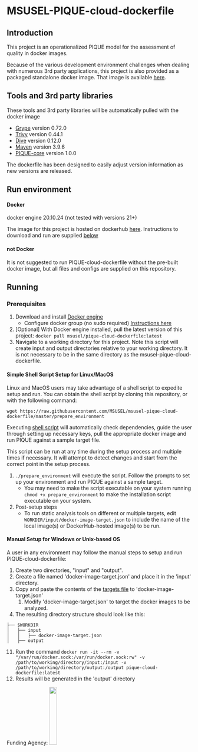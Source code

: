 # MSUSEL-PIQUE-cloud-dockerfile

## Introduction
This project is an operationalized PIQUE model for the assessment of quality in docker images.

Because of the various development environment challenges when dealing with numerous 3rd party applications, 
this project is also provided as a packaged standalone docker image. That image is available
[here](https://hub.docker.com/repository/docker/msusel/pique-cloud-dockerfile/general).

## Tools and 3rd party libraries
These tools and 3rd party libraries will be automatically pulled with the docker image
* [Grype](https://github.com/anchore/grype) version 0.72.0
* [Trivy](https://github.com/aquasecurity/trivy) version 0.44.1
* [Dive](ttps://github.com/wagoodman/dive) version 0.12.0
* [Maven](https://github.com/apache/maven) version 3.9.6
* [PIQUE-core](https://github.com/MSUSEL/msusel-pique) version 1.0.0

The dockerfile has been designed to easily adjust version information as new versions are released.

## Run environment
#### Docker
docker engine 20.10.24 (not tested with versions 21+)

The image for this project is hosted on dockerhub 
[here](https://hub.docker.com/repository/docker/msusel/pique-cloud-dockerfile/general). Instructions to download
and run are supplied [below](https://github.com/MSUSEL/msusel-pique-cloud-dockerfile/tree/master#running)

#### not Docker
It is not suggested to run PIQUE-cloud-dockerfile without the pre-built docker image, but all files and configs 
are supplied on this repository.

## Running
### Prerequisites
1. Download and install [Docker engine](https://docs.docker.com/engine/install/)
    * Configure docker group (no sudo required) [Instructions here](https://docs.docker.com/engine/install/linux-postinstall/)
2. \[Optional] With Docker engine installed, pull the latest version of this project:
`docker pull msusel/pique-cloud-dockerfile:latest`
3. Navigate to a working directory for this project. Note this script will create input and output directories relative to your working directory. It is not necessary
to be in the same directory as the msusel-pique-cloud-dockerfile.

#### Simple Shell Script Setup for Linux/MacOS
Linux and MacOS users may take advantage of a shell script to expedite setup and run. You can obtain the shell script by cloning this repository, or with the following command:

```wget https://raw.githubusercontent.com/MSUSEL/msusel-pique-cloud-dockerfile/master/prepare_environment```

Executing [shell script](https://github.com/MSUSEL/msusel-pique-cloud-dockerfile/blob/master/prepare_environment)
will automatically check dependencies, guide the user through setting up necessary keys, pull the appropriate docker image and run PIQUE against a sample target file.

This script can be run at any time during the setup process and multiple times if necessary. It will attempt to detect changes and start from the correct point
in the setup process.

1. `./prepare_environment` will execute the script. Follow the prompts to set up your environment and run PIQUE against a sample target.
    *  You may need to make the script executable on your system running `chmod +x prepare_environment` to make the installation script executable on your system.
2. Post-setup steps
    * To run static analysis tools on different or multiple targets, edit `WORKDIR/input/docker-image-target.json` to include the name of the local image(s) or DockerHub-hosted image(s) to be run.

#### Manual Setup for Windows or Unix-based OS
A user in any environment may follow the manual steps to setup and run PIQUE-cloud-dockerfile:

1. Create two directories, "input" and "output".
2. Create a file named 'docker-image-target.json' and place it in the 'input' directory.
3. Copy and paste the contents of the [targets file](input/docker-image-target.json) to 'docker-image-target.json'
   1. Modify 'docker-image-target.json' to target the docker images to be analyzed.
4. The resulting directory structure should look like this:
```
├── $WORKDIR
│   ├── input
│   │   ├── docker-image-target.json
│   ├── output
```
11. Run the command `docker run -it --rm -v "/var/run/docker.sock:/var/run/docker.sock:rw" -v /path/to/working/directory/input:/input -v /path/to/working/directory/output:/output pique-cloud-dockerfile:latest`
12. Results will be generated in the 'output' directory

Funding Agency:
[<img src="https://www.cisa.gov/profiles/cisad8_gov/themes/custom/gesso/dist/images/backgrounds/6fdaa25709d28dfb5cca.svg" width="20%" height="20%">](https://www.cisa.gov/)
